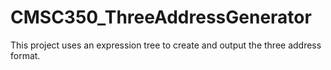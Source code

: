 # CMSC350_ThreeAddressGenerator
This project uses an expression tree to create and output the three address format.
